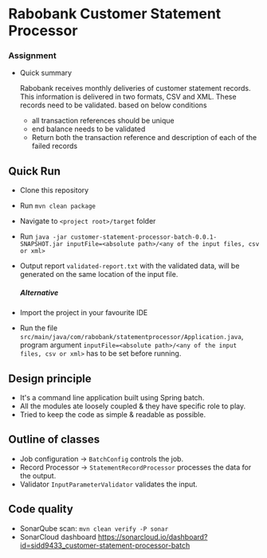 # Rabobank Customer Statement Processor #

### Assignment ###

* Quick summary

  Rabobank receives monthly deliveries of customer statement records. This information is delivered in two formats, CSV and XML. These records need to be validated. based on below conditions
  
     * all transaction references should be unique
     * end balance needs to be validated 
     * Return both the transaction reference and description of each of the failed records

## Quick Run

 * Clone this repository
 * Run `mvn clean package`
 * Navigate to `<project root>/target` folder
 * Run `java -jar customer-statement-processor-batch-0.0.1-SNAPSHOT.jar inputFile=<absolute path>/<any of the input files, csv or xml>`
 * Output report `validated-report.txt` with the validated data, will be generated on the same location of the input file.
 
     ##### Alternative

 * Import the project in your favourite IDE
 * Run the file `src/main/java/com/rabobank/statementprocessor/Application.java`, program argument `inputFile=<absolute path>/<any of the input files, csv or xml>` has to be set before running.


## Design principle
  
* It's a command line application built using Spring batch.
* All the modules ate loosely coupled & they have specific role to play.
* Tried to keep the code as simple & readable as possible.

## Outline of classes

* Job configuration -> ```BatchConfig``` controls the job.
* Record Processor ->  ```StatementRecordProcessor``` processes the data for the output.
* Validator ```InputParameterValidator``` validates the input.

## Code quality

 * SonarQube scan: ``mvn clean verify -P sonar``
 * SonarCloud dashboard https://sonarcloud.io/dashboard?id=sidd9433_customer-statement-processor-batch
